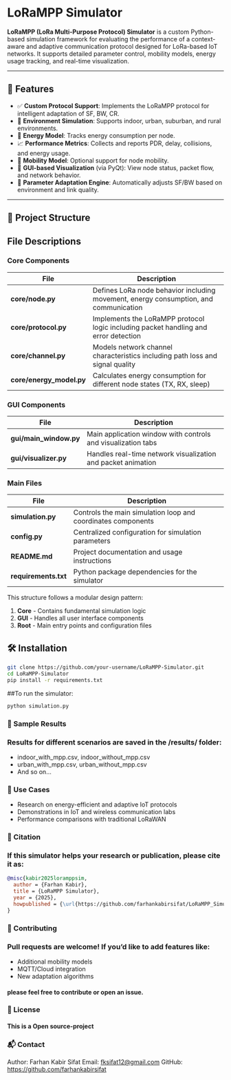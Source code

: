 # LoRaMPP Simulator

**LoRaMPP (LoRa Multi-Purpose Protocol) Simulator** is a custom Python-based simulation framework for evaluating the performance of a context-aware and adaptive communication protocol designed for LoRa-based IoT networks. It supports detailed parameter control, mobility models, energy usage tracking, and real-time visualization.

---

## 🚀 Features

- ✅ **Custom Protocol Support**: Implements the LoRaMPP protocol for intelligent adaptation of SF, BW, CR.
- 📡 **Environment Simulation**: Supports indoor, urban, suburban, and rural environments.
- 🔋 **Energy Model**: Tracks energy consumption per node.
- 📈 **Performance Metrics**: Collects and reports PDR, delay, collisions, and energy usage.
- 🧭 **Mobility Model**: Optional support for node mobility.
- 🎨 **GUI-based Visualization** (via PyQt): View node status, packet flow, and network behavior.
- 🔄 **Parameter Adaptation Engine**: Automatically adjusts SF/BW based on environment and link quality.

---

## 📂 Project Structure


## File Descriptions

### Core Components
| File | Description |
|------|-------------|
| **core/node.py** | Defines LoRa node behavior including movement, energy consumption, and communication |
| **core/protocol.py** | Implements the LoRaMPP protocol logic including packet handling and error detection |
| **core/channel.py** | Models network channel characteristics including path loss and signal quality |
| **core/energy_model.py** | Calculates energy consumption for different node states (TX, RX, sleep) |

### GUI Components
| File | Description |
|------|-------------|
| **gui/main_window.py** | Main application window with controls and visualization tabs |
| **gui/visualizer.py** | Handles real-time network visualization and packet animation |

### Main Files
| File | Description |
|------|-------------|
| **simulation.py** | Controls the main simulation loop and coordinates components |
| **config.py** | Centralized configuration for simulation parameters |
| **README.md** | Project documentation and usage instructions |
| **requirements.txt** | Python package dependencies for the simulator |

This structure follows a modular design pattern:
1. **Core** - Contains fundamental simulation logic
2. **GUI** - Handles all user interface components
3. **Root** - Main entry points and configuration files

## 🛠️ Installation

```bash
git clone https://github.com/your-username/LoRaMPP-Simulator.git
cd LoRaMPP-Simulator
pip install -r requirements.txt
```
##To run the simulator:
```bash
python simulation.py
```
### 📁 Sample Results
### Results for different scenarios are saved in the /results/ folder:
- indoor_with_mpp.csv, indoor_without_mpp.csv
- urban_with_mpp.csv, urban_without_mpp.csv
- And so on...

### 🧪 Use Cases
- Research on energy-efficient and adaptive IoT protocols
- Demonstrations in IoT and wireless communication labs
- Performance comparisons with traditional LoRaWAN
### 📌 Citation
### If this simulator helps your research or publication, please cite it as:
```bibtex
@misc{kabir2025loramppsim,
  author = {Farhan Kabir},
  title = {LoRaMPP Simulator},
  year = {2025},
  howpublished = {\url{https://github.com/farhankabirsifat/LoRaMPP_Simulator}},
}
```
### 🤝 Contributing
### Pull requests are welcome! If you’d like to add features like:
- Additional mobility models
- MQTT/Cloud integration
- New adaptation algorithms
#### please feel free to contribute or open an issue.
### 📜 License
#### This is a Open source-project
### 📬 Contact
Author: Farhan Kabir Sifat
Email: fksifat12@gmail.com
GitHub: https://github.com/farhankabirsifat
